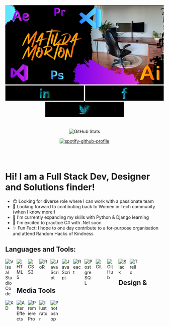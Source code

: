 
<div id="header" align="center">
  <img src="https://github.com/matildamort/matildamort/blob/main/Banner-1.png"/>
</div>

<div id="badges" align="center">
  <a href="https://www.linkedin.com/in/matildamorton/" target="_blank">
    <img src="https://github.com/matildamort/matildamort/blob/main/LI1.png" width="250" alt="LinkedIn Badge"/>
  </a>
  <a href="https://www.facebook.com/matilda.morton" target="_blank">
    <img src="https://github.com/matildamort/matildamort/blob/main/FB1.png" width="250" alt="Facebook icon"/>
  </a>
  <a href="https://twitter.com/Matilda74190430" target="_blank">
    <img src="https://github.com/matildamort/matildamort/blob/main/TW1.png"  width="250" alt="Twitter Badge"/>
  </a>
</div>

<br />
<br />



<div align="center">
  
<img alt=" GitHub Stats" src="https://github-readme-stats.vercel.app/api?username=matildamort&show_icons=true&hide_border=false&title_color=ffffff&icon_color=ffffff&bg_color=0,7900e9,c64dff&theme=graywhite&text_color=ffffff&border_color=ffffff" />
  
  <br />

[![spotify-github-profile](https://spotify-github-profile.vercel.app/api/view?uid=21ufz25jxynqmxngvv7bvovxi&cover_image=true&theme=novatorem&bar_color=53b14f&bar_color_cover=false)](https://github.com/kittinan/spotify-github-profile)

</div>

<br />
<br />
 


# Hi! I am a Full Stack Dev, Designer and Solutions finder!

- 😊 Looking for diverse role where I can work with a passionate team
- 🤘 Looking forward to contibuting back to Women in Tech community (when I know more!)
- 🌻 I'm currently expanding my skills with Python & Django learning
- 💭 I'm excited to practice C# with .Net soon
- ✨ Fun Fact: I hope to one day contribute to a for-purpose organisation and attend Random Hacks of Kindness

## Languages and Tools:

<img align="left" alt="Visual Studio Code" width="26px" src="https://cdn.jsdelivr.net/gh/devicons/devicon/icons/vscode/vscode-original.svg" style="padding-right:10px;" />

<img align="left" alt="HTML5" width="26px" src="https://cdn.jsdelivr.net/gh/devicons/devicon/icons/html5/html5-original.svg" style="padding-right:10px;" />

<img align="left" alt="CSS3" width="26px" src="https://cdn.jsdelivr.net/gh/devicons/devicon/icons/css3/css3-original.svg" style="padding-right:10px;" />

<img align="left" alt="RoR" width="26px" src="https://cdn.jsdelivr.net/gh/devicons/devicon/icons/rails/rails-plain-wordmark.svg" style="padding-right:10px;" />


<img align="left" alt="JavaScript" width="26px" src="https://cdn.jsdelivr.net/gh/devicons/devicon/icons/bootstrap/bootstrap-original.svg" style="padding-right:10px;" />

<img align="left" alt="JavaScript" width="26px" src="https://cdn.jsdelivr.net/gh/devicons/devicon/icons/javascript/javascript-original.svg" style="padding-right:10px;" />

<img align="left" alt="React" width="26px" src="https://cdn.jsdelivr.net/gh/devicons/devicon/icons/react/react-original.svg" style="padding-right:10px;" />

<img align="left" alt="PostgreSQL" width="26px" src="https://cdn.jsdelivr.net/gh/devicons/devicon/icons/postgresql/postgresql-original.svg" style="padding-right:10px;" />

<img align="left" alt="Git" width="26px" src="https://cdn.jsdelivr.net/gh/devicons/devicon/icons/git/git-original.svg" style="padding-right:10px;" />

<img align="left" alt="GitHub" width="26px" src="https://user-images.githubusercontent.com/3369400/139447912-e0f43f33-6d9f-45f8-be46-2df5bbc91289.png" style="padding-right:10px;" />


<img align="left" alt="Slack" width="26px" src="https://cdn.jsdelivr.net/gh/devicons/devicon/icons/slack/slack-original.svg" style="padding-right:10px;" />

<img align="left" alt="Trello" width="26px" src="https://cdn.jsdelivr.net/gh/devicons/devicon/icons/trello/trello-plain.svg" style="padding-right:10px;" />


<br />
<br />


## Design & Media Tools

<img align="left" alt="XD" width="26px" src="https://cdn.jsdelivr.net/gh/devicons/devicon/icons/xd/xd-plain.svg" style="padding-right:10px;" />

<img align="left" alt="AfterEffects" width="26px" src="https://cdn.jsdelivr.net/gh/devicons/devicon/icons/aftereffects/aftereffects-original.svg" style="padding-right:10px;" />

<img align="left" alt="PremierePro" width="26px" src="https://cdn.jsdelivr.net/gh/devicons/devicon/icons/premierepro/premierepro-plain.svg" style="padding-right:10px;" />

<img align="left" alt="Illustrator" width="26px" src="https://cdn.jsdelivr.net/gh/devicons/devicon/icons/illustrator/illustrator-plain.svg" style="padding-right:10px;" />

<img align="left" alt="Photoshop" width="26px" src="https://cdn.jsdelivr.net/gh/devicons/devicon/icons/photoshop/photoshop-plain.svg" style="padding-right:10px;" />

<br />
<br />


</div>
